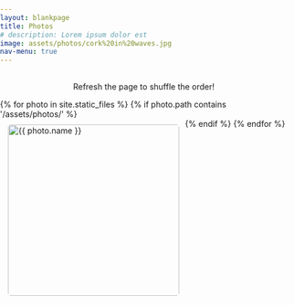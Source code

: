 ```yaml
---
layout: blankpage
title: Photos
# description: Lorem ipsum dolor est
image: assets/photos/cork%20in%20waves.jpg
nav-menu: true
---
```

<head>
    <meta charset="UTF-8">
    <meta name="viewport" content="width=device-width, initial-scale=1.0">
    <style>
         #title {
            text-align: center;
            margin-top: 30px;
        }
        body {
            margin: 0;
            padding: 0;
            font-family: _font(family); /* Use the font variable */
        }
        #photos {
            display: flex;
            flex-wrap: wrap;
            justify-content: center;
        }
        .photo {
            margin: 10px;
            cursor: pointer;
            position: relative;
            transition: transform 0.3s ease;
        }
        .photo img {
            width: 300px; /* Set fixed width */
            height: auto; /* Automatically adjust height to maintain aspect ratio */
            object-fit: cover;
            border-radius: 5px;
            transition: filter 0.3s ease; /* Add transition for blur effect */
        }
        .photo .description {
            display: none;
            position: absolute;
            top: 50%; /* Position on top of thumbnail */
            left: 50%;
            transform: translate(-50%, -50%);
            z-index: 1;
            /* background-color: rgba(0, 0, 0, 0.7); */
            color: #fff;
            padding: 10px;
            border-radius: 5px;
            font-size: 20px; /* Increase font size */
            text-align: center;
        }
        .photo:hover img {
            filter: blur(3px); /* Apply blur effect on hover */
        }
        .photo:hover .description {
            display: block; /* Show description on hover */
        }
        .photo.expanded img {
            filter: none; /* Remove blur effect when expanded */
            width: auto;
            height: auto;
            max-width: 80vw;
            max-height: 80vh;
            position: fixed;
            top: 50%;
            left: 50%;
            transform: translate(-50%, -50%);
            z-index: 1000;
            cursor: zoom-out;
        }   
        .photo.expanded .description {
            display: block;
            position: fixed;
            bottom: 20px;
            left: 50%;
            transform: translate(-50%, 85%);
            z-index: 1001;
            color: #fff;
            padding: 10px;
            border-radius: 5px;
            font-size: 30px; /* Increase font size */
            text-align: center;
        }
        #overlay {
            position: fixed;
            top: 0;
            left: 0;
            width: 100%;
            height: 100%;
            background-color: rgba(0, 0, 0, 0.5); /* Semi-transparent black overlay */
            backdrop-filter: blur(5px); /* Apply blur effect to the overlay */
            pointer-events: none; /* Allow click events to pass through the overlay */
            z-index: -1; /* Initially behind other elements */
            display: none; /* Initially hidden */
        }
        .photo.expanded {
            z-index: 1000; /* Ensure the expanded photo is on top of the overlay */
        }
    </style>
</head>
<body>
    <div id="overlay"></div> <!-- Overlay element -->
    <div id="title">
        <p>Refresh the page to shuffle the order!</p>
    </div>
    <div id="photos">
        {% for photo in site.static_files %}
            {% if photo.path contains '/assets/photos/' %}
                <div class="photo" onclick="toggleExpand(this)">
                    <img src="{{ photo.path | remove_first: '/' }}" alt="{{ photo.name }}">
                    <div class="description">{{ photo.name | split: '.' | first }}</div>
                </div>
            {% endif %}
        {% endfor %}
    </div>
    <script>
        // Function to shuffle an array
        function shuffleArray(array) {
            for (let i = array.length - 1; i > 0; i--) {
                const j = Math.floor(Math.random() * (i + 1));
                [array[i], array[j]] = [array[j], array[i]];
            }
            return array;
        }

        // Array to store photo paths
        let photoPaths = [];

        // Function to populate photoPaths and shuffle it
        function preparePhotos() {
            {% for photo in site.static_files %}
                {% if photo.path contains '/assets/photos/' %}
                    photoPaths.push("{{ photo.path | remove_first: '/' }}");
                {% endif %}
            {% endfor %}
            photoPaths = shuffleArray(photoPaths);
        }

        // Function to generate photo elements and append them to the photos container
        function generatePhotos() {
            const photosContainer = document.getElementById('photos');
            photosContainer.innerHTML = ''; // Clear existing content
            photoPaths.forEach(path => {
                const photoName = path.split('/').pop().split('.')[0]; // Extract photo name from path
                const photoElement = `
                    <div class="photo" onclick="toggleExpand(this)">
                        <img src="${path}" alt="${photoName}">
                        <div class="description">${photoName}</div>
                    </div>`;
                photosContainer.innerHTML += photoElement;
            });
        }

        // Function to toggle photo expansion
        function toggleExpand(element) {
            element.classList.toggle('expanded');

            // Toggle visibility and z-index of the overlay
            const overlay = document.getElementById('overlay');
            overlay.style.display = element.classList.contains('expanded') ? 'block' : 'none';
            overlay.style.zIndex = element.classList.contains('expanded') ? '999' : '-1';
        }

        // Call functions to prepare and generate photos when the page loads
        window.onload = function() {
            preparePhotos();
            generatePhotos();
        };
    </script>
</body>